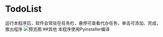 # TodoList
运行本程序后，软件会常驻在任务栏，悬停可查看代办任务，单击可添加、完成，推出程序
![预览图](/assets/img/philly-magic-garden.jpg)
##其他
本程序使用Pyinstaller编译
